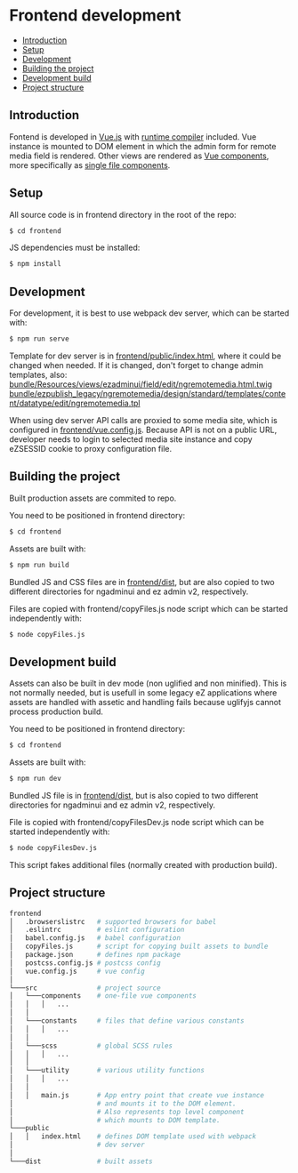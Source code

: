 # Frontend development

- [Introduction](#introduction)
- [Setup](#setup)
- [Development](#development)
- [Building the project](#building-the-project)
- [Development build](#development-build)
- [Project structure](#project-structure)

## Introduction

Fontend is developed in [Vue.js](https://vuejs.org/v2/guide/) with [runtime compiler](https://vuejs.org/v2/guide/installation.html#Runtime-Compiler-vs-Runtime-only) included. Vue instance is mounted to DOM element in which the admin form for remote media field is rendered. Other views are rendered as [Vue components](https://vuejs.org/v2/guide/components.html), more specifically as [single file components](https://vuejs.org/v2/guide/single-file-components.html).

## Setup

All source code is in frontend directory in the root of the repo:

```bash
$ cd frontend
```

JS dependencies must be installed:

```bash
$ npm install
```

## Development

For development, it is best to use webpack dev server, which can be started with:

```bash
$ npm run serve
```

Template for dev server is in [frontend/public/index.html](frontend/public/index.html), where it could be changed when needed. If it is changed, don't forget to change admin templates, also:
[bundle/Resources/views/ezadminui/field/edit/ngremotemedia.html.twig](bundle/Resources/views/ezadminui/field/edit/ngremotemedia.html.twig)
[bundle/ezpublish_legacy/ngremotemedia/design/standard/templates/content/datatype/edit/ngremotemedia.tpl](bundle/ezpublish_legacy/ngremotemedia/design/standard/templates/content/datatype/edit/ngremotemedia.tpl)

When using dev server API calls are proxied to some media site, which is configured in [frontend/vue.config.js](frontend/vue.config.js). Because API is not on a public URL, developer needs to login to selected media site instance and copy eZSESSID cookie to proxy configuration file.

## Building the project

Built production assets are commited to repo.

You need to be positioned in frontend directory:

```bash
$ cd frontend
```

Assets are built with:

```bash
$ npm run build
```

Bundled JS and CSS files are in [frontend/dist](frontend/dist), but are also copied to two different directories for ngadminui and ez admin v2, respectively.

Files are copied with frontend/copyFiles.js node script which can be started independently with:

```bash
$ node copyFiles.js
```

## Development build

Assets can also be built in dev mode (non uglified and non minified). This is not normally needed, but is usefull in some legacy eZ applications where assets are handled with assetic and handling fails because uglifyjs cannot process production build.

You need to be positioned in frontend directory:

```bash
$ cd frontend
```

Assets are built with:

```bash
$ npm run dev
```

Bundled JS file is in [frontend/dist](frontend/dist), but is also copied to two different directories for ngadminui and ez admin v2, respectively.

File is copied with frontend/copyFilesDev.js node script which can be started independently with:

```bash
$ node copyFilesDev.js
```

This script fakes additional files (normally created with production build).


## Project structure

```bash
frontend
│   .browserslistrc   # supported browsers for babel
│   .eslintrc         # eslint configuration
│   babel.config.js   # babel configuration
│   copyFiles.js      # script for copying built assets to bundle
│   package.json      # defines npm package
│   postcss.config.js # postcss config
│   vue.config.js     # vue config
│
└───src               # project source
│   └───components    # one-file vue components
│   │   │   ...
│   │
│   └───constants     # files that define various constants
│   │   │   ...
│   │
│   └───scss          # global SCSS rules
│   │   │   ...
│   │
│   └───utility       # various utility functions
│   │   │   ...
│   │
│   │   main.js       # App entry point that create vue instance
│                     # and mounts it to the DOM element.
│                     # Also represents top level component 
│                     # which mounts to DOM template.
└───public
│   │   index.html    # defines DOM template used with webpack
│                     # dev server
│
└───dist              # built assets

```
